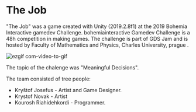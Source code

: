 # The Job
"The Job" was a game created with Unity (2019.2.8f1) at the 2019 Bohemia Interactive gamedev Challenge.
bohemiainteractive Gamedev Challenge is a 48h competition in making games. The challenge is part of GDS Jam and is hosted by Faculty of Mathematics and Physics, Charles University, prague .

![ezgif com-video-to-gif](https://user-images.githubusercontent.com/26629624/77255020-d12ae480-6c64-11ea-8d1d-79adfeb5f6b0.gif)

The topic of the chalenge was "Meaningful Decisions".

The team consisted of tree people:   
<ul>
<li>Kryštof Josefus - Artist and Game Designer.</li>
<li>Krystof Novak - Artist</li>
<li>Kourosh Riahidehkordi - Programmer. </li>
</ul>
